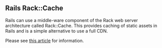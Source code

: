 

<h2 id="rack">Rails Rack::Cache</h2>

Rails can use a middle-ware component of the Rack web server architecture
called Rack::Cache. This provides caching of static assets in Rails and is a
simple alternative to use a full CDN.

Please see [this
article](https://devcenter.heroku.com/articles/rack-cache-memcached-rails31#configure-rails-cache-store)
for information.
